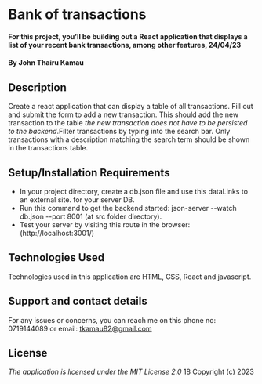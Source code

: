 # Bank of transactions
#### For this project, you’ll be building out a React application that displays a list of your recent bank transactions, among other features, 24/04/23
#### By **John Thairu Kamau**

## Description
Create a react application that can display a table of all transactions. Fill out and submit the form to add a new transaction. This should add the new transaction to the table *the new transaction does not have to be persisted to the backend*.Filter transactions by typing into the search bar. Only transactions with a description matching the search term should be shown in the transactions table.

## Setup/Installation Requirements
* In your project directory, create a db.json file and use this dataLinks to an external site. for your server DB.
* Run this command to get the backend started: json-server --watch db.json --port 8001 (at src folder directory).
* Test your server by visiting this route in the browser:(http://localhost:3001/)

## Technologies Used
Technologies used in this application are HTML, CSS, React and javascript.

## Support and contact details
For any issues or concerns, you can reach me on this phone no: 0719144089 or  email: tkamau82@gmail.com

## License
*The application is licensed under the MIT License 2.0*
18
Copyright (c) 2023 


